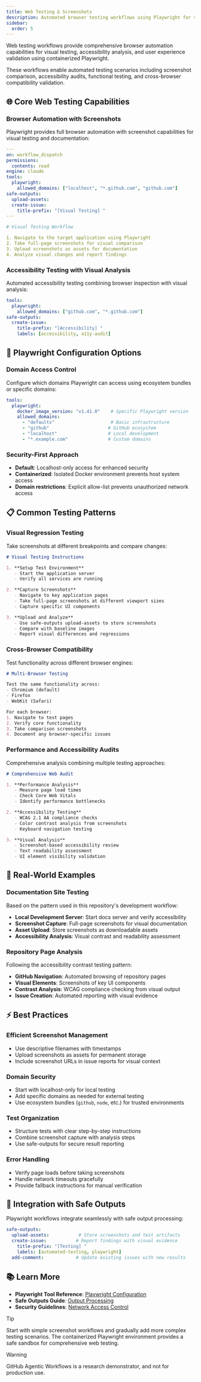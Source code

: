 ```yaml
---
title: Web Testing & Screenshots
description: Automated browser testing workflows using Playwright for visual testing, accessibility analysis, and comprehensive web application validation
sidebar:
  order: 5
---
```


Web testing workflows provide comprehensive browser automation capabilities for visual testing, accessibility analysis, and user experience validation using containerized Playwright.

These workflows enable automated testing scenarios including screenshot comparison, accessibility audits, functional testing, and cross-browser compatibility validation.

## 🌐 Core Web Testing Capabilities

### Browser Automation with Screenshots
Playwright provides full browser automation with screenshot capabilities for visual testing and documentation:

```yaml
---
on: workflow_dispatch
permissions:
  contents: read
engine: claude
tools:
  playwright:
    allowed_domains: ["localhost", "*.github.com", "github.com"]
safe-outputs:
  upload-assets:
  create-issue:
    title-prefix: "[Visual Testing] "
---

# Visual Testing Workflow

1. Navigate to the target application using Playwright
2. Take full-page screenshots for visual comparison
3. Upload screenshots as assets for documentation
4. Analyze visual changes and report findings
```

### Accessibility Testing with Visual Analysis
Automated accessibility testing combining browser inspection with visual analysis:

```yaml
tools:
  playwright:
    allowed_domains: ["github.com", "*.github.com"]
safe-outputs:
  create-issue:
    title-prefix: "[Accessibility] "
    labels: [accessibility, a11y-audit]
```

## 🔧 Playwright Configuration Options

### Domain Access Control
Configure which domains Playwright can access using ecosystem bundles or specific domains:

```yaml
tools:
  playwright:
    docker_image_version: "v1.41.0"    # Specific Playwright version
    allowed_domains: 
      - "defaults"                     # Basic infrastructure
      - "github"                      # GitHub ecosystem
      - "localhost"                   # Local development
      - "*.example.com"               # Custom domains
```

### Security-First Approach
- **Default**: Localhost-only access for enhanced security
- **Containerized**: Isolated Docker environment prevents host system access
- **Domain restrictions**: Explicit allow-list prevents unauthorized network access

## 📋 Common Testing Patterns

### Visual Regression Testing
Take screenshots at different breakpoints and compare changes:

```markdown
# Visual Testing Instructions

1. **Setup Test Environment**
   - Start the application server
   - Verify all services are running

2. **Capture Screenshots**
   - Navigate to key application pages
   - Take full-page screenshots at different viewport sizes
   - Capture specific UI components

3. **Upload and Analyze**
   - Use safe-outputs upload-assets to store screenshots
   - Compare with baseline images
   - Report visual differences and regressions
```

### Cross-Browser Compatibility
Test functionality across different browser engines:

```markdown
# Multi-Browser Testing

Test the same functionality across:
- Chromium (default)
- Firefox 
- WebKit (Safari)

For each browser:
1. Navigate to test pages
2. Verify core functionality
3. Take comparison screenshots
4. Document any browser-specific issues
```

### Performance and Accessibility Audits
Comprehensive analysis combining multiple testing approaches:

```markdown
# Comprehensive Web Audit

1. **Performance Analysis**
   - Measure page load times
   - Check Core Web Vitals
   - Identify performance bottlenecks

2. **Accessibility Testing**
   - WCAG 2.1 AA compliance checks
   - Color contrast analysis from screenshots
   - Keyboard navigation testing

3. **Visual Analysis**
   - Screenshot-based accessibility review
   - Text readability assessment
   - UI element visibility validation
```

## 🎯 Real-World Examples

### Documentation Site Testing
Based on the pattern used in this repository's development workflow:

- **Local Development Server**: Start docs server and verify accessibility
- **Screenshot Capture**: Full-page screenshots for visual documentation
- **Asset Upload**: Store screenshots as downloadable assets
- **Accessibility Analysis**: Visual contrast and readability assessment

### Repository Page Analysis
Following the accessibility contrast testing pattern:

- **GitHub Navigation**: Automated browsing of repository pages
- **Visual Elements**: Screenshots of key UI components
- **Contrast Analysis**: WCAG compliance checking from visual output
- **Issue Creation**: Automated reporting with visual evidence

## ⚡ Best Practices

### Efficient Screenshot Management
- Use descriptive filenames with timestamps
- Upload screenshots as assets for permanent storage
- Include screenshot URLs in issue reports for visual context

### Domain Security
- Start with localhost-only for local testing
- Add specific domains as needed for external testing
- Use ecosystem bundles (`github`, `node`, etc.) for trusted environments

### Test Organization
- Structure tests with clear step-by-step instructions
- Combine screenshot capture with analysis steps
- Use safe-outputs for secure result reporting

### Error Handling
- Verify page loads before taking screenshots
- Handle network timeouts gracefully
- Provide fallback instructions for manual verification

## 🔗 Integration with Safe Outputs

Playwright workflows integrate seamlessly with safe output processing:

```yaml
safe-outputs:
  upload-assets:           # Store screenshots and test artifacts
  create-issue:           # Report findings with visual evidence
    title-prefix: "[Testing] "
    labels: [automated-testing, playwright]
  add-comment:            # Update existing issues with new results
```

## 📚 Learn More

- **Playwright Tool Reference**: [Playwright Configuration](/gh-aw/reference/tools/#playwright-tool-playwright)
- **Safe Outputs Guide**: [Output Processing](/gh-aw/reference/frontmatter/#safe-outputs)
- **Security Guidelines**: [Network Access Control](/gh-aw/guides/security/)

> [!TIP]
> Start with simple screenshot workflows and gradually add more complex testing scenarios. The containerized Playwright environment provides a safe sandbox for comprehensive web testing.

> [!WARNING]
> GitHub Agentic Workflows is a research demonstrator, and not for production use.